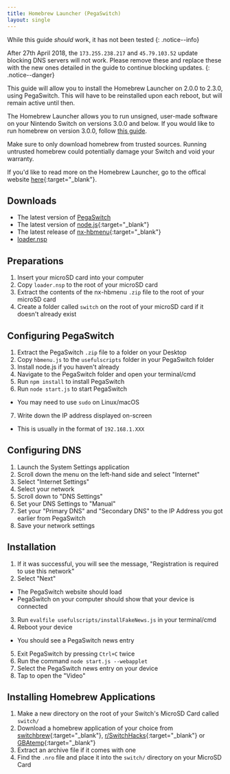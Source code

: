 ```yaml
---
title: Homebrew Launcher (PegaSwitch)
layout: single
---
```


While this guide _should_ work, it has not been tested
{: .notice--info}

After 27th April 2018, the `173.255.238.217` and `45.79.103.52` update blocking DNS servers will not work. Please remove these and replace these with the new ones detailed in the guide to continue blocking updates.
{: .notice--danger}

This guide will allow you to install the Homebrew Launcher on 2.0.0 to 2.3.0, using PegaSwitch. This will have to be reinstalled upon each reboot, but will remain active until then.

The Homebrew Launcher allows you to run unsigned, user-made software on your Nintendo Switch on versions 3.0.0 and below. If you would like to run homebrew on version 3.0.0, follow [this guide](/guide/homebrew-launcher).

Make sure to only download homebrew from trusted sources. Running untrusted homebrew could potentially damage your Switch and void your warranty.

If you'd like to read more on the Homebrew Launcher, go to the offical website [here](https://switchbrew.github.io/nx-hbl/){:target="_blank"}.

## Downloads
- The latest version of [PegaSwitch](https://github.com/reswitched/pegaswitch/archive/master.zip)
- The latest version of [node.js](https://nodejs.org/en/){:target="_blank"}
- The latest release of [nx-hbmenu](https://github.com/switchbrew/nx-hbmenu/releases/latest/){:target="_blank"}
- [loader.nsp](/assets/files/loader.nsp)

## Preparations
1. Insert your microSD card into your computer
2. Copy `loader.nsp` to the root of your microSD card
3. Extract the contents of the nx-hbmenu `.zip` file to the root of your microSD card
4. Create a folder called `switch` on the root of your microSD card if it doesn't already exist

## Configuring PegaSwitch
1. Extract the PegaSwitch `.zip` file to a folder on your Desktop
2. Copy `hbmenu.js` to the `usefulscripts` folder in your PegaSwitch folder
3. Install node.js if you haven't already
4. Navigate to the PegaSwitch folder and open your terminal/cmd
5. Run `npm install` to install PegaSwitch
6. Run `node start.js` to start PegaSwitch
  - You may need to use `sudo` on Linux/macOS
7. Write down the IP address displayed on-screen
  - This is usually in the format of `192.168.1.XXX`

## Configuring DNS
1. Launch the System Settings application
2. Scroll down the menu on the left-hand side and select "Internet"
3. Select "Internet Settings"
4. Select your network
5. Scroll down to "DNS Settings"
6. Set your DNS Settings to "Manual"
7. Set your "Primary DNS" and "Secondary DNS" to the IP Address you got earlier from PegaSwitch
8. Save your network settings

## Installation
1. If it was successful, you will see the message, "Registration is required to use this network"
2. Select "Next"
  - The PegaSwitch website should load
  - PegaSwitch on your computer should show that your device is connected
3. Run `evalfile usefulscripts/installFakeNews.js` in your terminal/cmd
4. Reboot your device
  - You should see a PegaSwitch news entry
5. Exit PegaSwitch by pressing `Ctrl+C` twice
6. Run the command `node start.js --webapplet`
7. Select the PegaSwitch news entry on your device
8. Tap to open the "Video"

## Installing Homebrew Applications

1. Make a new directory on the root of your Switch's MicroSD Card called `switch/`
2. Download a homebrew application of your choice from [switchbrew](http://switchbrew.org/index.php?title=Homebrew_Applications){:target="_blank"}, [r/SwitchHacks](https://www.reddit.com/r/SwitchHacks/){:target="_blank"} or [GBAtemp](https://gbatemp.net/forums/285/){:target="_blank"}
3. Extract an archive file if it comes with one
4. Find the `.nro` file and place it into the `switch/` directory on your MicroSD Card
